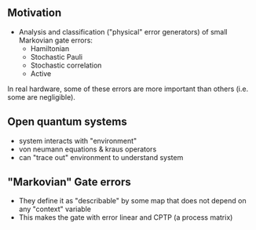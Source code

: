 ## Motivation

* Analysis and classification ("physical" error generators) of small Markovian gate errors:
  * Hamiltonian
  * Stochastic Pauli
  * Stochastic correlation
  * Active

In real hardware, some of these errors are more important than others (i.e. some are negligible).

## Open quantum systems

* system interacts with "environment" 
* von neumann equations & kraus operators
* can "trace out" environment to understand system

## "Markovian" Gate errors
* They define it as "describable" by some map that does not depend on any "context" variable
* This makes the gate with error linear and CPTP (a process matrix)
